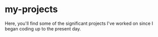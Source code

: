 # my-projects
Here, you'll find some of the significant projects I've worked on since I began coding up to the present day.
